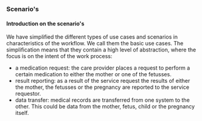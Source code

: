 ### Scenario's

#### Introduction on the scenario's

We have simplified the different types of use cases and scenarios in characteristics of the workflow. We call them the basic use cases. The simplification means that they contain a high level of abstraction, where the focus is on the intent of the work process:

- a medication request: the care provider places a request to perform a certain medication to either the mother or one of the fetusses.
- result reporting: as a result of the service request the results of either the mother, the fetusses or the pregnancy are reported to the service requestor.
- data transfer: medical records are transferred from one system to the other. This could be data from the mother, fetus, child or the pregnancy itself.
